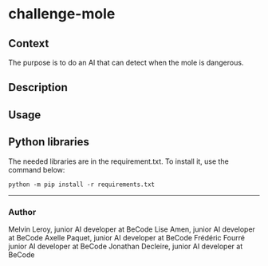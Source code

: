 # challenge-mole


## Context
The purpose is to do an AI that can detect when the mole is dangerous. 

## Description


## Usage


## Python libraries

The needed libraries are in the requirement.txt. To install it, use the command below:  

`python -m pip install -r requirements.txt`  



-----
### Author

Melvin Leroy, junior AI developer at BeCode
Lise Amen, junior AI developer at BeCode
Axelle Paquet, junior AI developer at BeCode
Frédéric Fourré junior AI developer at BeCode
Jonathan Decleire, junior AI developer at BeCode

